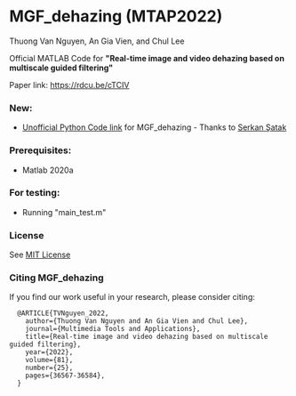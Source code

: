 # MGF_dehazing (MTAP2022)

Thuong Van Nguyen, An Gia Vien, and Chul Lee

Official MATLAB Code for **"Real-time image and video dehazing based on multiscale guided filtering"**

Paper link: https://rdcu.be/cTCIV

### New:
+ [Unofficial Python Code link](https://github.com/serkansatak/MGF-Dehazing-Python) for MGF_dehazing - Thanks to [Serkan Şatak](https://github.com/serkansatak)

### Prerequisites:
+ Matlab 2020a

### For testing:
+ Running "main_test.m"

### License
See [MIT License](https://github.com/viengiaan/MGF_dehazing/blob/main/LICENSE)


### Citing MGF_dehazing
If you find our work useful in your research, please consider citing:
```
  @ARTICLE{TVNguyen_2022,
    author={Thuong Van Nguyen and An Gia Vien and Chul Lee},
    journal={Multimedia Tools and Applications}, 
    title={Real-time image and video dehazing based on multiscale guided filtering}, 
    year={2022},
    volume={81},
    number={25},
    pages={36567-36584},
  }
```
